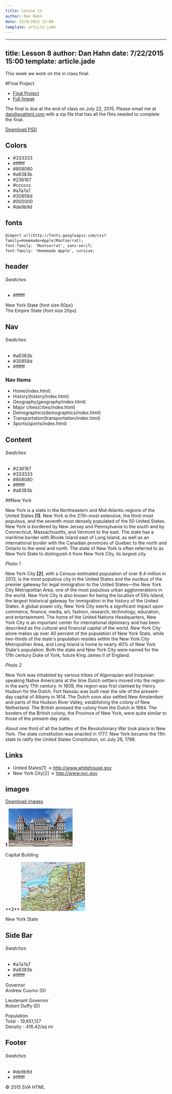 ```yaml
---
title: Lesson 11
author: Dan Hahn
date: 12/9/2015 15:00
template: article.jade
---
```

---
title: Lesson 8
author: Dan Hahn
date: 7/22/2015 15:00
template: article.jade
---

This week we work on the in class final.  

<span class="more"></span>

#Final Project

* [Final Project]()
* [Full Image](full.html)

The final is due at the end of class on July 22, 2015.  Please email me at dan@svahtml.com with a zip file that has all the files needed to complete the final.

<a href="summer-2015.psd" class="btn">Download PSD</a>

## Colors

* \#333333
* \#ffffff
* \#808080
* \#a8383b
* \#236167
* \#cccccc
* \#a7a7a7
* \#30858d
* \#000000
* \#de9b9d

## fonts

    @import url(http://fonts.googleapis.com/css?family=Homemade+Apple|Montserrat);
    font-family: 'Montserrat', sans-serif;
    font-family: 'Homemade Apple', cursive;

## header

###### Swatches

* \#ffffff

New York State {font size 60px}<br>
The Empire State {font size 20px}

## Nav

###### Swatches

* \#a8383b
* \#30858d
* \#ffffff

### Nav Items

* Home(index.html)
* History(history/index.html)
* Geography(geography/index.html)
* Major cities(cities/index.html)
* Demographics(demographics/index.html)
* Transportation(transportation/index.html)
* Sports(sports/index.html)

## Content

###### Swatches

* \#236167
* \#333333
* \#808080
* \#ffffff
* \#a8383b

##New York

New York is a state in the Northeastern and Mid-Atlantic regions of the United States **[1]**. New York is the 27th-most extensive, the third-most populous, and the seventh-most densely populated of the 50 United States. New York is bordered by New Jersey and Pennsylvania to the south and by Connecticut, Massachusetts, and Vermont to the east. The state has a maritime border with Rhode Island east of Long Island, as well as an international border with the Canadian provinces of Quebec to the north and Ontario to the west and north. The state of New York is often referred to as New York State to distinguish it from New York City, its largest city.

*Photo 1*

New York City **[2]**, with a Census-estimated population of over 8.4 million in 2013, is the most populous city in the United States and the nucleus of the premier gateway for legal immigration to the United States—the New York City Metropolitan Area, one of the most populous urban agglomerations in the world. New York City is also known for being the location of Ellis Island, the largest historical gateway for immigration in the history of the United States. A global power city, New York City exerts a significant impact upon commerce, finance, media, art, fashion, research, technology, education, and entertainment. The home of the United Nations Headquarters, New York City is an important center for international diplomacy and has been described as the cultural and financial capital of the world. New York City alone makes up over 40 percent of the population of New York State, while two-thirds of the state's population resides within the New York City Metropolitan Area, and Long Island is home to nearly 40% of New York State's population. Both the state and New York City were named for the 17th century Duke of York, future King James II of England.

*Photo 2*

New York was inhabited by various tribes of Algonquian and Iroquoian speaking Native Americans at the time Dutch settlers moved into the region in the early 17th century. In 1609, the region was first claimed by Henry Hudson for the Dutch. Fort Nassau was built near the site of the present-day capital of Albany in 1614. The Dutch soon also settled New Amsterdam and parts of the Hudson River Valley, establishing the colony of New Netherland. The British annexed the colony from the Dutch in 1664. The borders of the British colony, the Province of New York, were quite similar to those of the present-day state.

About one third of all the battles of the Revolutionary War took place in New York. The state constitution was enacted in 1777. New York became the 11th state to ratify the United States Constitution, on July 26, 1788.

## Links

* United States[1] -> http://www.whitehouse.gov
* New York City[2] -> http://www.nyc.gov

## images

<a href="images.zip" class="btn">Download images</a>

**1**
<img src="images/index1.jpg" alt="">
<p>Capital Building</p>
**2**
<img src="images/index2.jpg" alt="">
<p>New York State</p>

## Side Bar

###### Swatches

* \#a7a7a7
* \#a8383b
* \#ffffff


Governor<br>
Andrew Cuomo (D)

Lieutenant Governor<br>
Robert Duffy (D)

Population<br>
Total - 19,651,127<br>
Density - 416.42/sq mi

## Footer

###### Swatches

* \#de9b9d
* \#ffffff

© 2015 SVA HTML
